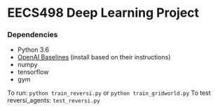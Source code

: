 # EECS498 Deep Learning Project

### Dependencies

- Python 3.6
- [OpenAI Baselines](https://github.com/openai/baselines) (install based on their instructions)
- numpy
- tensorflow
- gym

To run: `python train_reversi.py` or `python train_gridworld.py`
To test reversi_agents: `test_reversi.py`
